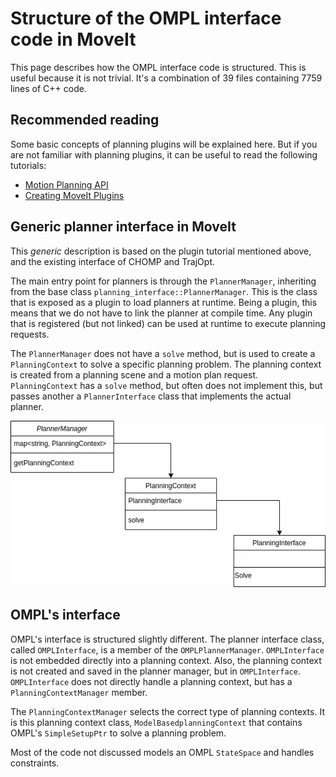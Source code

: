 # Structure of the OMPL interface code in MoveIt

This page describes how the OMPL interface code is structured. This is useful because it is not trivial. It's a combination of 39 files containing 7759 lines of C++ code.

## Recommended reading

Some basic concepts of planning plugins will be explained here. But if you are not familiar with planning plugins, it can be useful to read the following tutorials:

- [Motion Planning API](https://ros-planning.github.io/moveit_tutorials/doc/motion_planning_api/motion_planning_api_tutorial.html)
- [Creating MoveIt Plugins](https://ros-planning.github.io/moveit_tutorials/doc/creating_moveit_plugins/plugin_tutorial.html)

## Generic planner interface in MoveIt

This *generic* description is based on the plugin tutorial mentioned above, and the existing interface of CHOMP and TrajOpt.

The main entry point for planners is through the `PlannerManager`, inheriting from the base class `planning_interface::PlannerManager`. This is the class that is exposed as a plugin to load planners at runtime. Being a plugin, this means that we do not have to link the planner at compile time. Any plugin that is registered (but not linked) can be used at runtime to execute planning requests.

The `PlannerManager` does not have a `solve` method, but is used to create a `PlanningContext` to solve a specific planning problem. The planning context is created from a planning scene and a motion plan request. `PlanningContext` has a `solve` method, but often does not implement this, but passes another a `PlannerInterface` class that implements the actual planner.

![generic interface](generic_interface.png)

## OMPL's interface

OMPL's interface is structured slightly different. The planner interface class, called `OMPLInterface`, is a member of the `OMPLPlannerManager`. `OMPLInterface` is not embedded directly into a planning context. Also, the planning context is not created and saved in the planner manager, but in `OMPLInterface`. `OMPLInterface` does not directly handle a planning context, but has a `PlanningContextManager` member.

The `PlanningContextManager` selects the correct type of planning contexts. It is this planning context class, `ModelBasedplanningContext` that contains OMPL's `SimpleSetupPtr` to solve a planning problem.

Most of the code not discussed models an OMPL `StateSpace` and handles constraints.